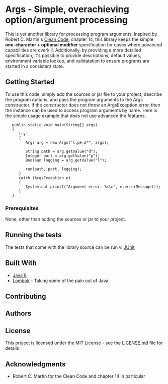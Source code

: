 # Args - Simple, overachieving option/argument processing

This is yet another library for processing program arguments. Inspired by Robert C. Martin's 
[Clean Code](http://www.amazon.com/Clean-Code-Handbook-Software-Craftmanship/dp/0132350882"),
chapter 14, this library keeps the simple **one-character + optional modifier** specification for cases
where advanced capabilities are overkill. Additionally, by providing a more detailed specification,
it's possible to provide descriptions, default values, environment variable lookup, and validatation
to ensure programs are started in a consistent state.


## Getting Started

To use this code, simply add the sources or jar file to your project, describe the program 
options, and pass the program arguments to the Args constructor. If the constructor does not
throw an ArgsException error, then the instance can be used to access program arguments by
name. Here is the simple usage example that does not use advanced the features.

```
   public static void main(String[] args)
   {
      try
      {
         Args arg = new Args("l,p#,d*", args);

         String path = arg.getValue("d");
         Integer port = arg.getValue("p");
         Boolean logging = arg.getValue("l");

         run(path, port, logging);
      }
      catch (ArgsException e)
      {
         System.out.printf("Argument error: %s\n", e.errorMessage());
      }
   }

```

### Prerequisites

None, other than adding the sources or jar to your project.

## Running the tests

The tests that come with the library source can be run vi [JUnit](http://http://junit.org/junit4)

## Built With

* [Java 8](http://www.oracle.com/technetwork/java/javase/overview/java8-2100321.html) 
* [Lombok](https://projectlombok.org/) - Taking some of the pain out of Java

## Contributing


## Authors

## License

This project is licensed under the MIT License - see the [LICENSE.md](LICENSE.md) file for details

## Acknowledgments

* Robert C. Martin for the Clean Code and chapter 14 in particular
